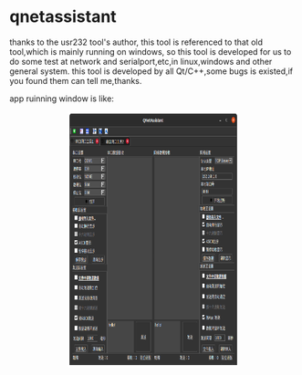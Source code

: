 # qnetassistant
thanks to the usr232 tool's author,
this tool is referenced to that old tool,which is mainly running on windows,
so this tool is developed for us to do some test at network and serialport,etc,in linux,windows and other general system.
this tool is developed by all Qt/C++,some bugs is existed,if you found them can tell me,thanks.

app ruinning window is like:
<div align=center><img src="https://github.com/jacbergHu/qnetassistant/blob/main/images/software.png" width="300" height="450" ><div>
